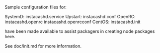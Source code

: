 Sample configuration files for:

SystemD: instacashd.service
Upstart: instacashd.conf
OpenRC:  instacashd.openrc
         instacashd.openrcconf
CentOS:  instacashd.init

have been made available to assist packagers in creating node packages here.

See doc/init.md for more information.
